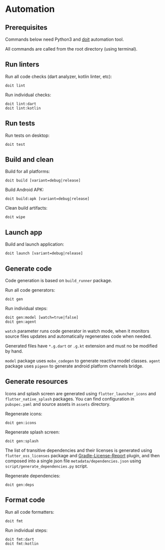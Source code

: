 # Automation

## Prerequisites

Commands below need Python3 and [doit](https://pydoit.org/) automation tool.

All commands are called from the root directory (using terminal).

## Run linters

Run all code checks (dart analyzer, kotlin linter, etc):

```
doit lint
```

Run individual checks:

```
doit lint:dart
doit lint:kotlin
```

## Run tests

Run tests on desktop:

```
doit test
```

## Build and clean

Build for all platforms:

```
doit build [variant=debug|release]
```

Build Android APK:

```
doit build:apk [variant=debug|release]
```

Clean build artifacts:

```
doit wipe
```

## Launch app

Build and launch application:

```
doit launch [variant=debug|release]
```

## Generate code

Code generation is based on `build_runner` package.

Run all code generators:

```
doit gen
```

Run individual steps:

```
doit gen:model [watch=true|false]
doit gen:agent
```

`watch` parameter runs code generator in watch mode, when it monitors source files updates and automatically regenerates code when needed.

Generated files have `*.g.dart` or `.g.kt` extension and must no be modified by hand.

`model` package uses `mobx_codegen` to generate reactive model classes. `agent` package uses `pigeon` to generate android platform channels bridge.

## Generate resources

Icons and splash screen are generated using `flutter_launcher_icons` and `flutter_native_splash` packages. You can find configuration in `pubspec.yaml` and source assets in `assets` directory.

Regenerate icons:

```
doit gen:icons
```

Regenerate splash screen:

```
doit gen:splash
```

The list of transitive dependencies and their licenses is generated using `flutter_oss_licenses` package and [Gradle-License-Report](https://github.com/jk1/Gradle-License-Report) plugin, and then composed into a single json file `metadata/dependencies.json` using `script/generate_dependencies.py` script.

Regenerate dependencies:

```
doit gen:deps
```

## Format code

Run all code formatters:

```
doit fmt
```

Run individual steps:

```
doit fmt:dart
doit fmt:kotlin
```
